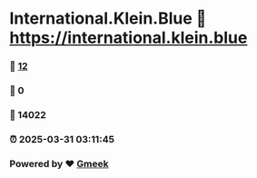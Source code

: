 # International.Klein.Blue :link: https://international.klein.blue 
### :page_facing_up: [12](https://international.klein.blue/tag.html) 
### :speech_balloon: 0 
### :hibiscus: 14022 
### :alarm_clock: 2025-03-31 03:11:45 
### Powered by :heart: [Gmeek](https://github.com/Meekdai/Gmeek)
